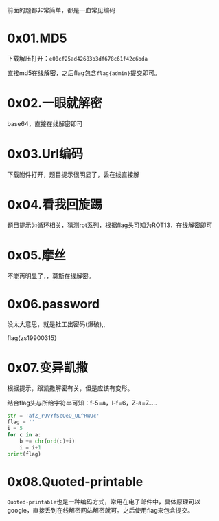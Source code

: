 前面的题都非常简单，都是一血常见编码

# 0x01.MD5

下载解压打开：`e00cf25ad42683b3df678c61f42c6bda`

直接md5在线解密，之后flag包含`flag{admin}`提交即可。

# 0x02.一眼就解密

base64，直接在线解密即可

# 0x03.Url编码

下载附件打开，题目提示很明显了，丢在线直接解

# 0x04.看我回旋踢

题目提示为循环相关，猜测rot系列，根据flag头可知为ROT13，在线解密即可

# 0x05.摩丝

不能再明显了，，莫斯在线解密。

# 0x06.password

没太大意思，就是社工出密码(爆破),,

flag{zs19900315}

# 0x07.变异凯撒

根据提示，跟凯撒解密有关，但是应该有变形。



结合flag头与所给字符串可知：f-5=a，l-f=6，Z-a=7.....

```python
str = 'afZ_r9VYfScOeO_UL^RWUc'
flag = ''
i = 5
for c in a:
    b += chr(ord(c)+i)
    i = i+1
print(flag)
```

# 0x08.Quoted-printable

`Quoted-printable`也是一种编码方式，常用在电子邮件中，具体原理可以google，直接丢到在线解密网站解密就可。之后使用flag来包含提交。